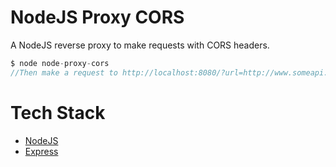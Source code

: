 # NodeJS Proxy CORS

A NodeJS reverse proxy to make requests with CORS headers.

```javascript
$ node node-proxy-cors
//Then make a request to http://localhost:8080/?url=http://www.someapi.com
```


# Tech Stack

* [NodeJS](https://nodejs.org)
* [Express](http://expressjs.com)
